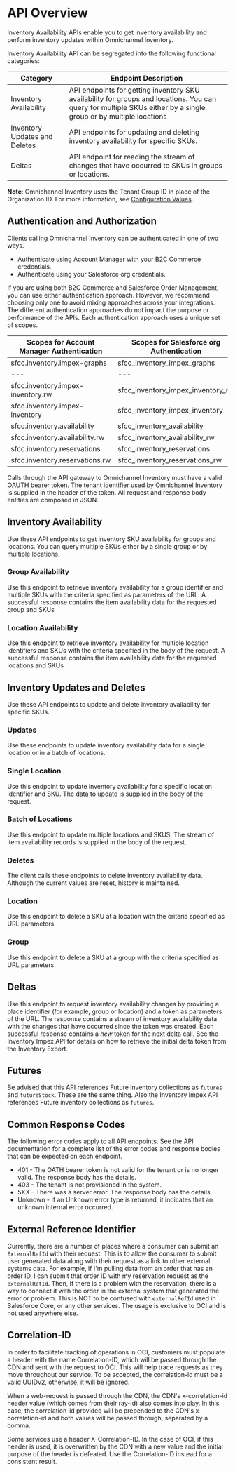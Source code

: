 # API Overview

Inventory Availability APIs enable you to get inventory availability and perform inventory updates within Omnichannel Inventory.

Inventory Availability API can be segregated into the following functional categories:

| Category                      | Endpoint Description                                                                                                                                             |
| ----------------------------- | ---------------------------------------------------------------------------------------------------------------------------------------------------------------- |
| Inventory Availability        | API endpoints for getting inventory SKU availability for groups and locations. You can query for multiple SKUs either by a single group or by multiple locations |
| Inventory Updates and Deletes | API endpoints for updating and deleting inventory availability for specific SKUs.                                                                                |
| Deltas                        | API endpoint for reading the stream of changes that have occurred to SKUs in groups or locations.                                                                |

**Note**: Omnichannel Inventory uses the Tenant Group ID in place of the Organization ID. For more information, see [Configuration Values](https://developer.salesforce.com/docs/commerce/commerce-api/guide/commerce-api-configuration-values).

## Authentication and Authorization

Clients calling Omnichannel Inventory can be authenticated in one of two ways.

- Authenticate using Account Manager with your B2C Commerce credentials.
- Authenticate using your Salesforce org credentials.

If you are using both B2C Commerce and Salesforce Order Management, you can use either authentication approach. However, we recommend choosing only one to avoid mixing approaches across your integrations.
The different authentication approaches do not impact the purpose or performance of the APIs.
Each authentication approach uses a unique set of scopes.

| Scopes for Account Manager Authentication | Scopes for Salesforce org Authentication |
| ----------------------------------------- | ---------------------------------------- |
| sfcc.inventory.impex-graphs               | sfcc_inventory_impex_graphs              |
| ---                                       | ---                                      |
| sfcc.inventory.impex-inventory.rw         | sfcc_inventory_impex_inventory_rw        |
| sfcc.inventory.impex-inventory            | sfcc_inventory_impex_inventory           |
| sfcc.inventory.availability               | sfcc_inventory_availability              |
| sfcc.inventory.availability.rw            | sfcc_inventory_availability_rw           |
| sfcc.inventory.reservations               | sfcc_inventory_reservations              |
| sfcc.inventory.reservations.rw            | sfcc_inventory_reservations_rw           |

Calls through the API gateway to Omnichannel Inventory must have a valid OAUTH bearer token. The tenant identifier used by Omnichannel Inventory is supplied in the header of the token.
All request and response body entities are composed in JSON.

## Inventory Availability

Use these API endpoints to get inventory SKU availability for groups and locations. You can query multiple SKUs either by a single group or by multiple locations.

### Group Availability

Use this endpoint to retrieve inventory availability for a group identifier and multiple SKUs with the criteria specified as parameters of the URL. A successful response contains the item availability data for the requested group and SKUs

### Location Availability

Use this endpoint to retrieve inventory availability for multiple location identifiers and SKUs with the criteria specified in the body of the request. A successful response contains the item availability data for the requested locations and SKUs

## Inventory Updates and Deletes

Use these API endpoints to update and delete inventory availability for specific SKUs.

### Updates

Use these endpoints to update inventory availability data for a single location or in a batch of locations.

### Single Location

Use this endpoint to update inventory availability for a specific location identifier and SKU. The data to update is supplied in the body of the request.

### Batch of Locations

Use this endpoint to update multiple locations and SKUS. The stream of item availability records is supplied in the body of the request.

### Deletes

The client calls these endpoints to delete inventory availability data. Although the current values are reset, history is maintained.

### Location

Use this endpoint to delete a SKU at a location with the criteria specified as URL parameters.

### Group

Use this endpoint to delete a SKU at a group with the criteria specified as URL parameters.

## Deltas

Use this endpoint to request inventory availability changes by providing a place identifier (for example, group or location) and a token as parameters of the URL. The response contains a stream of inventory availability data with the changes that have occurred since the token was created. Each successful response contains a _new_ token for the next delta call. See the Inventory Impex API for details on how to retrieve the initial delta token from the Inventory Export.

## Futures

Be advised that this API references Future inventory collections as `futures` and `futureStock`. These are the same thing. Also the Inventory Impex API references Future inventory collections as `futures`.

## Common Response Codes

The following error codes apply to all API endpoints. See the API documentation for a complete list of the error codes and response bodies that can be expected on each endpoint.

- 401 - The OATH bearer token is not valid for the tenant or is no longer valid. The response body has the details.
- 403 - The tenant is not provisioned in the system.
- 5XX - There was a server error. The response body has the details.
- Unknown - If an Unknown error type is returned, it indicates that an unknown internal error occurred.

## External Reference Identifier

Currently, there are a number of places where a consumer can submit an `ExternalRefId` with their request. This is to allow the consumer to submit user generated data along with their request as a link to other external systems data. For example, if I'm pulling data from an order that has an order ID, I can submit that order ID with my reservation request as the `externalRefId`. Then, if there is a problem with the reservation, there is a way to connect it with the order in the external system that generated the error or problem. This is NOT to be confused with `externalRefId` used in Salesforce Core, or any other services. The usage is exclusive to OCI and is not used anywhere else.

## Correlation-ID
 
In order to facilitate tracking of operations in OCI, customers must populate a header with the name Correlation-ID, which will be passed through the CDN and sent with the request to OCI. This will help trace requests as they move throughout our service.  To be accepted, the correlation-id must be a valid UUIDv2, otherwise, it will be ignored.
 
When a web-request is passed through the CDN, the CDN's x-correlation-id header value (which comes from their ray-id) also comes into play.  In this case, the correlation-id provided will be prepended to the CDN's x-correlation-id and both values will be passed through, separated by a comma.
 
Some services use a header X-Correlation-ID. In the case of OCI, if this header is used, it is overwritten by the CDN with a new value and the initial purpose of the header is defeated. Use the Correlation-ID instead for a consistent result.